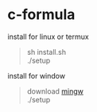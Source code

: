 # c-formula
install for linux or termux 

> sh install.sh <br >
> ./setup

install for window
> download <a href="https://sourceforge.net/projects/mingw/">mingw</a><br>
> ./setup
